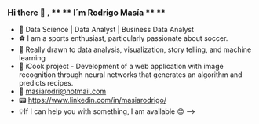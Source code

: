 ### Hi there 👋 , ** ** I´m Rodrigo Masía ** **

- :low_brightness: Data Science | Data Analyst | Business Data Analyst
- :soccer: I am a sports enthusiast, particularly passionate about soccer.
- :pushpin: Really drawn to data analysis, visualization, story telling, and machine learning 
- :high_brightness: iCook project - Development of a web application with image recognition through neural networks that generates an algorithm and predicts recipes.
- :email: masiarodri@hotmail.com
- :pager: https://www.linkedin.com/in/masiarodrigo/
- :bulb:If I can help you with something, I am available :blush:
-->
